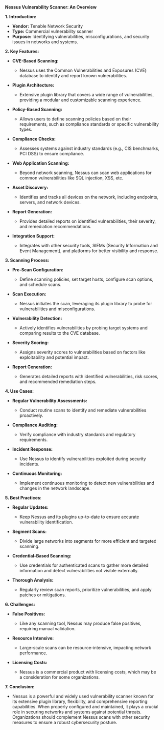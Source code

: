 **Nessus Vulnerability Scanner: An Overview**

**1. Introduction:**
   - **Vendor:** Tenable Network Security
   - **Type:** Commercial vulnerability scanner
   - **Purpose:** Identifying vulnerabilities, misconfigurations, and security issues in networks and systems.

**2. Key Features:**

   - **CVE-Based Scanning:**
     - Nessus uses the Common Vulnerabilities and Exposures (CVE) database to identify and report known vulnerabilities.

   - **Plugin Architecture:**
     - Extensive plugin library that covers a wide range of vulnerabilities, providing a modular and customizable scanning experience.

   - **Policy-Based Scanning:**
     - Allows users to define scanning policies based on their requirements, such as compliance standards or specific vulnerability types.

   - **Compliance Checks:**
     - Assesses systems against industry standards (e.g., CIS benchmarks, PCI DSS) to ensure compliance.

   - **Web Application Scanning:**
     - Beyond network scanning, Nessus can scan web applications for common vulnerabilities like SQL injection, XSS, etc.

   - **Asset Discovery:**
     - Identifies and tracks all devices on the network, including endpoints, servers, and network devices.

   - **Report Generation:**
     - Provides detailed reports on identified vulnerabilities, their severity, and remediation recommendations.

   - **Integration Support:**
     - Integrates with other security tools, SIEMs (Security Information and Event Management), and platforms for better visibility and response.

**3. Scanning Process:**

   - **Pre-Scan Configuration:**
     - Define scanning policies, set target hosts, configure scan options, and schedule scans.

   - **Scan Execution:**
     - Nessus initiates the scan, leveraging its plugin library to probe for vulnerabilities and misconfigurations.

   - **Vulnerability Detection:**
     - Actively identifies vulnerabilities by probing target systems and comparing results to the CVE database.

   - **Severity Scoring:**
     - Assigns severity scores to vulnerabilities based on factors like exploitability and potential impact.

   - **Report Generation:**
     - Generates detailed reports with identified vulnerabilities, risk scores, and recommended remediation steps.

**4. Use Cases:**

   - **Regular Vulnerability Assessments:**
     - Conduct routine scans to identify and remediate vulnerabilities proactively.

   - **Compliance Auditing:**
     - Verify compliance with industry standards and regulatory requirements.

   - **Incident Response:**
     - Use Nessus to identify vulnerabilities exploited during security incidents.

   - **Continuous Monitoring:**
     - Implement continuous monitoring to detect new vulnerabilities and changes in the network landscape.

**5. Best Practices:**

   - **Regular Updates:**
     - Keep Nessus and its plugins up-to-date to ensure accurate vulnerability identification.

   - **Segment Scans:**
     - Divide large networks into segments for more efficient and targeted scanning.

   - **Credential-Based Scanning:**
     - Use credentials for authenticated scans to gather more detailed information and detect vulnerabilities not visible externally.

   - **Thorough Analysis:**
     - Regularly review scan reports, prioritize vulnerabilities, and apply patches or mitigations.

**6. Challenges:**

   - **False Positives:**
     - Like any scanning tool, Nessus may produce false positives, requiring manual validation.

   - **Resource Intensive:**
     - Large-scale scans can be resource-intensive, impacting network performance.

   - **Licensing Costs:**
     - Nessus is a commercial product with licensing costs, which may be a consideration for some organizations.

**7. Conclusion:**
   - Nessus is a powerful and widely used vulnerability scanner known for its extensive plugin library, flexibility, and comprehensive reporting capabilities. When properly configured and maintained, it plays a crucial role in securing networks and systems against potential threats. Organizations should complement Nessus scans with other security measures to ensure a robust cybersecurity posture.
